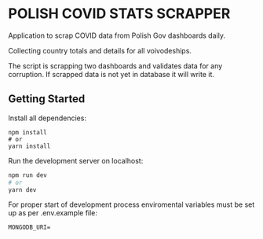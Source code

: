 # POLISH COVID STATS SCRAPPER

Application to scrap COVID data from Polish Gov dashboards daily.

Collecting country totals and details for all voivodeships.

The script is scrapping two dashboards and validates data for any corruption.
If scrapped data is not yet in database it will write it.

## Getting Started

Install all dependencies:

```
npm install
# or
yarn install
```

Run the development server on localhost:

```bash
npm run dev
# or
yarn dev
```

For proper start of development process enviromental variables must be set up as per .env.example file:

```
MONGODB_URI=
```
